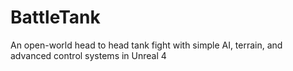 # BattleTank
An open-world head to head tank fight with simple AI, terrain, and advanced control systems in Unreal 4
